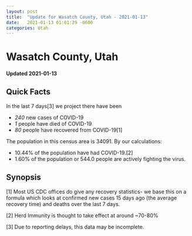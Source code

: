 ```yaml
---
layout: post
title:  "Update for Wasatch County, Utah - 2021-01-13"
date:   2021-01-13 01:01:29 -0600
categories: Utah
---
```


# Wasatch County, Utah
#### Updated 2021-01-13

## Quick Facts

In the last 7 days[3] we project there have been
- *240* new cases of COVID-19
- *1* people have died of COVID-19
- *80* people have recovered from COVID-19[1]

The population in this census area is 34091. By our calculations:
- 10.44% of the population have had COVID-19.[2]
- 1.60% of the population or 544.0 people are actively fighting the virus.

## Synopsis




[1] Most US CDC offices do give any recovery statistics- we base this on a formula which looks at confirmed new cases
15 days ago (the average recovery time) and deaths over the last 7 days.

[2] Herd Immunity is thought to take effect at around ~70-80%

[3] Due to reporting delays, this data may be incomplete.
 
    